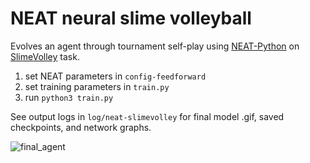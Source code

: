 # NEAT neural slime volleyball

Evolves an agent through tournament self-play using [NEAT-Python](https://github.com/google/evojax/blob/main/examples/train_slimevolley.py) on [SlimeVolley](https://github.com/google/evojax/blob/main/examples/train_slimevolley.py) task.

1. set NEAT parameters in `config-feedforward`
2. set training parameters in `train.py`
3. run `python3 train.py`

See output logs in `log/neat-slimevolley` for final model .gif, saved checkpoints, and network graphs.

![final_agent](https://github.com/ellenjxu/neat-slimevolley/assets/56745453/c2adadb9-70fc-4707-a521-ee4d553191ce)
